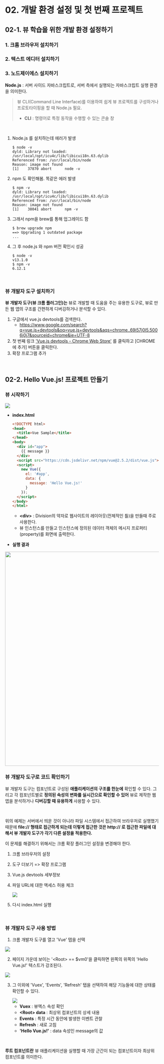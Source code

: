 # 02. 개발 환경 설정 및 첫 번째 프로젝트

## 02-1. 뷰 학습을 위한 개발 환경 설정하기

### 1. 크롬 브라우저 설치하기

### 2. 텍스트 에디터 설치하기

### 3. 노드제이에스 설치하기

**Node.js** : 서버 사이드 자바스크립트로, 서버 측에서 실행되는 자바스크립트 실행 환경을 의미한다.

> 뷰 CLI(Command Line Interface)를 이용하여 쉽게 뷰 프로젝트를 구성하거나 프로토타이핑을 할 때 Node.js 필요.
>
> * **CLI** : 명령어로 특정 동작을 수행할 수 있는 콘솔 창

<br>

1. Node.js 를 설치하는데 에러가 발생

   ```shell
   $ node -v
   dyld: Library not loaded: /usr/local/opt/icu4c/lib/libicui18n.63.dylib
   Referenced from: /usr/local/bin/node
   Reason: image not found
   [1]    37870 abort      node -v
   ```

2. npm 도 확인해봄. 똑같은 에러 발생

   ```shell
   $ npm -v
   dyld: Library not loaded: /usr/local/opt/icu4c/lib/libicui18n.63.dylib
   Referenced from: /usr/local/bin/node
   Reason: image not found
   [1]    38041 abort      npm -v
   ```

3. 그래서 npm을 brew를 통해 업그레이드 함

   ```shell
   $ brew upgrade npm
   ==> Upgrading 1 outdated package
   ...
   ```

4. 그 후 node.js 와 npm 버전 확인시 성공

   ```shell
   $ node -v
   v13.1.0
   $ npm -v
   6.12.1
   ```

<br>

### 뷰 개발자 도구 설치하기

**뷰 개발자 도구(뷰 크롬 플러그인)는** 뷰로 개발할 때 도움을 주는 유용한 도구로, 뷰로 만든 웹 앱의 구조를 간편하게 디버깅하거나 분석할 수 있다.

1. 구글에서 vue.js devtools를 검색한다. 
   * https://www.google.com/search?q=vue.js+devtools&oq=vue.js+devtools&aqs=chrome..69i57j0l5.5006j0j7&sourceid=chrome&ie=UTF-8
2. 첫 번째 링크 ['Vue.js devtools - Chrome Web Store'](https://chrome.google.com/webstore/detail/vuejs-devtools/nhdogjmejiglipccpnnnanhbledajbpd/related) 를 클릭하고 [CHROME에 추가] 버튼을 클릭한다.
3. 확장 프로그램 추가

<br>

## 02-2. Hello Vue.js! 프로젝트 만들기

### 뷰 시작하기

<img src="../capture/스크린샷 2019-11-20 오후 10.41.09.png">

<br>

* **index.html**

  ```html
  <!DOCTYPE html>
  <head>
    <title>Vue Sample</title>
  </head>
  <body>
    <div id="app">
      {{ message }}
    </div>
    <script src="https://cdn.jsdelivr.net/npm/vue@2.5.2/dist/vue.js"></script>
    <script>
      new Vue({
        el: '#app',
        data: {
          message: 'Hello Vue.js!'
        }
      });
    </script>
  </body>
  </html>
  ```

  * **\<div>** : Division의 약자로 웹사이트의 레이아웃(전체적인 틀)을 만들때 주로 사용한다.
  * 뷰 인스턴스를 만들고 인스턴스에 정의된 데이터 객체의 메시지 프로퍼티(property)를 화면에 출력한다.

* **실행 결과**

<img src="../capture/스크린샷 2019-11-20 오후 11.52.05.png" width=700>

<br>

### 뷰 개발자 도구로 코드 확인하기

뷰 개발자 도구는 컴포넌트로 구성된 **애플리케이션의 구조를 한눈에** 확인할 수 있다. 그리고 각 컴포넌트별로 **정의된 속성의 변화를 실시간으로 확인할 수 있어** 뷰로 제작한 웹 앱을 분석하거나 **디버깅할 때 유용하게** 사용할 수 있다.

<br>

 위의 예제는 서버에서 띄운 것이 아니라 파일 시스템에서 접근하여 브라우저로 실행했기 때문에 **file:// 형태로 접근하게 되는데 이렇게 접근한 것은 http:// 로 접근한 파일에 대해서 뷰 개발자 도구가 각기 다른 설정을 적용한다.**

이 문제를 해결하기 위해서는 크롬 확장 플러그인 설정을 변경해야 한다.

1. 크롬 브라우저의 설정

2. 도구 더보기 => 확장 프로그램

3. Vue.js devtools 세부정보

4. 파일 URL에 대한 액세스 허용 체크

   <img src="../capture/스크린샷 2019-11-21 오전 12.04.39.png">

5. 다시 index.html 실행

<br>

### 뷰 개발자 도구 사용 방법

1. 크롬 개발자 도구를 열고 'Vue' 탭을 선택

<img src="../capture/스크린샷 2019-11-21 오전 12.07.03.png">

2. 페이지 가운데 보이는 '\<Root> == $vm0'을 클릭하면 왼쪽의 위쪽의 'Hello Vue.js!' 텍스트가 강조된다.

<img src="../capture/스크린샷 2019-11-21 오전 12.08.29.png">

3. 그 이외에 'Vuex', 'Events', 'Refresh' 탭을 선택하여 해당 기능들에 대한 상태를 확인할 수 있다.

   <img src="../capture/스크린샷 2019-11-21 오전 12.09.19.png">

   * **Vuex** : 뷰엑스 속성 확인
   * **\<Root> data** : 최상위 컴포넌트의 상세 내용
   * **Events** : 특정 시간 동안에 발생한 이벤트 관찰
   * **Refresh** : 새로 고침
   * **'Hello Vue.js!'** : data 속성인 message의 값

<br>

**루트 컴포넌트란** 뷰 애플리케이션을 실행할 때 가장 근간이 되는 컴포넌트이자 최상위 컴포넌트를 의미한다.

<br>

